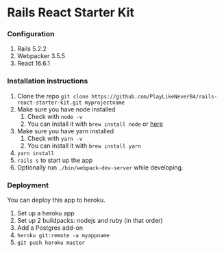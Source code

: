 # Rails React Starter Kit
### Configuration
1. Rails 5.2.2
2. Webpacker 3.5.5
3. React 16.6.1

### Installation instructions

1. Clone the repo `git clone https://github.com/PlayLikeNeverB4/rails-react-starter-kit.git myprojectname`
2. Make sure you have node installed
	1. Check with `node -v`
	2. You can install it with `brew install node` or [here](https://nodejs.org)
3. Make sure you have yarn installed
	1. Check with `yarn -v`
	2. You can install it with `brew install yarn`
4. `yarn install`
4. `rails s` to start up the app
5. Optionally run `./bin/webpack-dev-server` while developing.

### Deployment

You can deploy this app to heroku.

1. Set up a heroku app
2. Set up 2 buildpacks: nodejs and ruby (in that order)
3. Add a Postgres add-on
4. `heroku git:remote -a myappname`
5. `git push heroku master`
